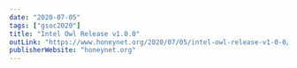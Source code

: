 ```yaml
---
date: "2020-07-05"
tags: ["gsoc2020"]
title: "Intel Owl Release v1.0.0"
outLink: "https://www.honeynet.org/2020/07/05/intel-owl-release-v1-0-0/"
publisherWebsite: "honeynet.org"
---
```

